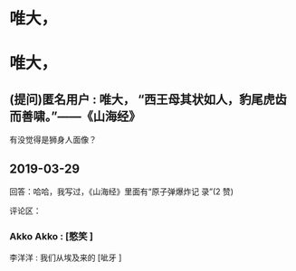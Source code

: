 # 唯大，

# 唯大，

## (提问)匿名用户 : 唯大， “西王母其状如人，豹尾虎齿而善啸。”——《山海经》

有没觉得是狮身人面像？

## 2019-03-29

回答：哈哈，我写过，《山海经》里面有“原子弹爆炸记 录”(2 赞)

评论区：

### Akko Akko : [憨笑 ]

李洋洋 : 我们从埃及来的 [呲牙 ]